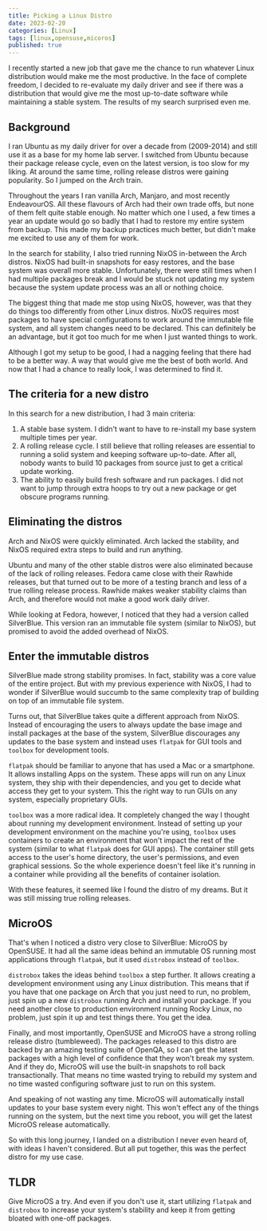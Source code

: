 ```yaml
---
title: Picking a Linux Distro
date: 2023-02-20
categories: [Linux]
tags: [linux,opensuse,micoros]
published: true
---
```


I recently started a new job that gave me the chance to run whatever Linux distribution would make me the most productive. In the face of complete freedom, I decided to re-evaluate my daily driver and see if there was a distribution that would give me the most up-to-date software while maintaining a stable system. The results of my search surprised even me.

## Background
I ran Ubuntu as my daily driver for over a decade from (2009-2014) and still use it as a base for my home lab server. I switched from Ubuntu because their package release cycle, even on the latest version, is too slow for my liking. At around the same time, rolling release distros were gaining popularity. So I jumped on the Arch train.

Throughout the years I ran vanilla Arch, Manjaro, and most recently EndeavourOS. All these flavours of Arch had their own trade offs, but none of them felt quite stable enough. No matter which one I used, a few times a year an update would go so badly that I had to restore my entire system from backup. This made my backup practices much better, but didn't make me excited to use any of them for work.

In the search for stability, I also tried running NixOS in-between the Arch distros. NixOS had built-in snapshots for easy restores, and the base system was overall more stable. Unfortunately, there were still times when I had multiple packages break and I would be stuck not updating my system because the system update process was an all or nothing choice.

The biggest thing that made me stop using NixOS, however, was that they do things too differently from other Linux distros. NixOS requires most packages to have special configurations to work around the immutable file system, and all system changes need to be declared. This can definitely be an advantage, but it got too much for me when I just wanted things to work.

Although I got my setup to be good, I had a nagging feeling that there had to be a better way. A way that would give me the best of both world. And now that I had a chance to really look, I was determined to find it.

## The criteria for a new distro

In this search for a new distribution, I had 3 main criteria:

1. A stable base system. I didn't want to have to re-install my base system multiple times per year.
2. A rolling release cycle. I still believe that rolling releases are essential to running a solid system and keeping software up-to-date. After all, nobody wants to build 10 packages from source just to get a critical update working.
3. The ability to easily build fresh software and run packages. I did not want to jump through extra hoops to try out a new package or get obscure programs running.

## Eliminating the distros

Arch and NixOS were quickly eliminated. Arch lacked the stability, and NixOS required extra steps to build and run anything.

Ubuntu and many of the other stable distros were also eliminated because of the lack of rolling releases. Fedora came close with their Rawhide releases, but that turned out to be more of a testing branch and less of a true rolling release process. Rawhide makes weaker stability claims than Arch, and therefore would not make a good work daily driver.

While looking at Fedora, however, I noticed that they had a version called SilverBlue. This version ran an immutable file system (similar to NixOS), but promised to avoid the added overhead of NixOS.

## Enter the immutable distros

SilverBlue made strong stability promises. In fact, stability was a core value of the entire project. But with my previous experience with NixOS, I had to wonder if SilverBlue would succumb to the same complexity trap of building on top of an immutable file system.

Turns out, that SilverBlue takes quite a different approach from NixOS. Instead of encouraging the users to always update the base image and install packages at the base of the system, SilverBlue discourages any updates to the base system and instead uses `flatpak` for GUI tools and `toolbox` for development tools.

`flatpak` should be familiar to anyone that has used a Mac or a smartphone. It allows installing Apps on the system. These apps will run on any Linux system, they ship with their dependencies, and you get to decide what access they get to your system. This the right way to run GUIs on any system, especially proprietary GUIs.

`toolbox` was a more radical idea. It completely changed the way I thought about running my development environment. Instead of setting up your development environment on the machine you're using, `toolbox` uses containers to create an environment that won't impact the rest of the system (similar to what `flatpak` does for GUI apps). The container still gets access to the user's home directory, the user's permissions, and even graphical sessions. So the whole experience doesn't feel like it's running in a container while providing all the benefits of container isolation.

With these features, it seemed like I found the distro of my dreams. But it was still missing true rolling releases.

## MicroOS

That's when I noticed a distro very close to SilverBlue: MicroOS by OpenSUSE. It had all the same ideas behind an immutable OS running most applications through `flatpak`, but it used `distrobox` instead of `toolbox`.

`distrobox` takes the ideas behind `toolbox` a step further. It allows creating a development environment using any Linux distribution. This means that if you have that one package on Arch that you just need to run, no problem, just spin up a new `distrobox` running Arch and install your package. If you need another close to production environment running Rocky Linux, no problem, just spin it up and test things there. You get the idea.

Finally, and most importantly, OpenSUSE and MicroOS have a strong rolling release distro (tumbleweed). The packages released to this distro are backed by an amazing testing suite of OpenQA, so I can get the latest packages with a high level of confidence that they won't break my system. And if they do, MicroOS will use the built-in snapshots to roll back transactionally. That means no time wasted trying to rebuild my system and no time wasted configuring software just to run on this system.

And speaking of not wasting any time. MicroOS will automatically install updates to your base system every night. This won't effect any of the things running on the system, but the next time you reboot, you will get the latest MicroOS release automatically.

So with this long journey, I landed on a distribution I never even heard of, with ideas I haven't considered. But all put together, this was the perfect distro for my use case.

## TLDR

Give MicroOS a try. And even if you don't use it, start utilizing `flatpak` and `distrobox` to increase your system's stability and keep it from getting bloated with one-off packages.

